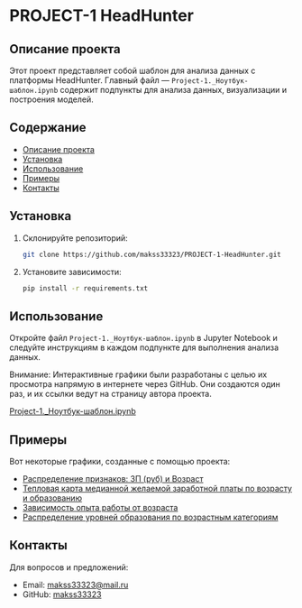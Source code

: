 # PROJECT-1 HeadHunter

## Описание проекта  
Этот проект представляет собой шаблон для анализа данных с платформы HeadHunter. Главный файл — `Project-1._Ноутбук-шаблон.ipynb` содержит подпункты для анализа данных, визуализации и построения моделей.

## Содержание  
- [Описание проекта](#описание-проекта)  
- [Установка](#установка)  
- [Использование](#использование)  
- [Примеры](#примеры)  
- [Контакты](#контакты)  

## Установка  
1. Склонируйте репозиторий:  
   ```bash
   git clone https://github.com/makss33323/PROJECT-1-HeadHunter.git
   ```
2. Установите зависимости:  
   ```bash
   pip install -r requirements.txt
   ```

## Использование  
Откройте файл `Project-1._Ноутбук-шаблон.ipynb` в Jupyter Notebook и следуйте инструкциям в каждом подпункте для выполнения анализа данных.

Внимание: Интерактивные графики были разработаны с целью их просмотра напрямую в интернете через GitHub. Они создаются один раз, и их ссылки ведут на страницу автора проекта.

[Project-1._Ноутбук-шаблон.ipynb](https://github.com/makss33323/PROJECT-1-HeadHunter/blob/main/Project-1._%D0%9D%D0%BE%D1%83%D1%82%D0%B1%D1%83%D0%BA-%D1%88%D0%B0%D0%B1%D0%BB%D0%BE%D0%BD.ipynb)


## Примеры  
Вот некоторые графики, созданные с помощью проекта:  
- [Распределение признаков: ЗП (руб) и Возраст](https://makss33323.github.io/PROJECT-1-HeadHunter/Распределение_ЗП_и_Возраст.html)
- [Тепловая карта медианной желаемой заработной платы по возрасту и образованию](https://makss33323.github.io/PROJECT-1-HeadHunter/Тепловая_карта_ЗП_возраст_образование.html)
- [Зависимость опыта работы от возраста](https://makss33323.github.io/PROJECT-1-HeadHunter/Опыт_работы_и_Возраст.html)
- [Распределение уровней образования по возрастным категориям](https://makss33323.github.io/PROJECT-1-HeadHunter/Распределение_образования_по_возрасту.html) 

## Контакты  
Для вопросов и предложений:  
- Email: makss33323@mail.ru  
- GitHub: [makss33323](https://github.com/makss33323)
